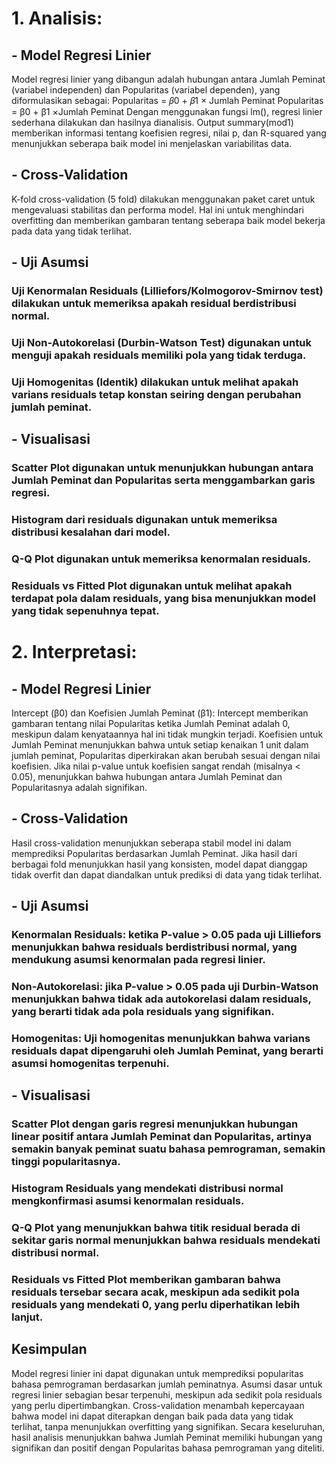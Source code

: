 <h1>1. Analisis:</h1>
<h2>- Model Regresi Linier</h2>
Model regresi linier yang dibangun adalah hubungan antara Jumlah Peminat (variabel independen) dan Popularitas (variabel dependen), yang diformulasikan sebagai: 
Popularitas = 𝛽0 + 𝛽1 × Jumlah Peminat
Popularitas = β0 + β1 ×Jumlah Peminat
Dengan menggunakan fungsi lm(), regresi linier sederhana dilakukan dan hasilnya dianalisis.
Output summary(mod1) memberikan informasi tentang koefisien regresi, nilai p, dan R-squared yang menunjukkan seberapa baik model ini menjelaskan variabilitas data.

<h2>- Cross-Validation</h2>
K-fold cross-validation (5 fold) dilakukan menggunakan paket caret untuk mengevaluasi stabilitas dan performa model. Hal ini untuk menghindari overfitting dan memberikan gambaran tentang seberapa baik model bekerja pada data yang tidak terlihat.
<h2>- Uji Asumsi</h2>
  <h3>Uji Kenormalan Residuals (Lilliefors/Kolmogorov-Smirnov test) dilakukan untuk memeriksa apakah residual berdistribusi normal.</h3> 
  <h3>Uji Non-Autokorelasi (Durbin-Watson Test) digunakan untuk menguji apakah residuals memiliki pola yang tidak terduga.</h3>
  <h3>Uji Homogenitas (Identik) dilakukan untuk melihat apakah varians residuals tetap konstan seiring dengan perubahan jumlah peminat.</h3>
  
<h2>- Visualisasi</h2>
  <h3>Scatter Plot digunakan untuk menunjukkan hubungan antara Jumlah Peminat dan Popularitas serta menggambarkan garis regresi.</h3> 
  <h3>Histogram dari residuals digunakan untuk memeriksa distribusi kesalahan dari model.</h3>
  <h3>Q-Q Plot digunakan untuk memeriksa kenormalan residuals.</h3>
  <h3>Residuals vs Fitted Plot digunakan untuk melihat apakah terdapat pola dalam residuals, yang bisa menunjukkan model yang tidak sepenuhnya tepat.</h3>
  
<h1>2. Interpretasi:</h1>
<h2>- Model Regresi Linier</h2>
Intercept (β0) dan Koefisien Jumlah Peminat (β1):
Intercept memberikan gambaran tentang nilai Popularitas ketika Jumlah Peminat adalah 0, meskipun dalam kenyataannya hal ini tidak mungkin terjadi.
Koefisien untuk Jumlah Peminat menunjukkan bahwa untuk setiap kenaikan 1 unit dalam jumlah peminat, Popularitas diperkirakan akan berubah sesuai dengan nilai koefisien.
Jika nilai p-value untuk koefisien sangat rendah (misalnya < 0.05), menunjukkan bahwa hubungan antara Jumlah Peminat dan Popularitasnya adalah signifikan.

<h2>- Cross-Validation</h2>
Hasil cross-validation menunjukkan seberapa stabil model ini dalam memprediksi Popularitas berdasarkan Jumlah Peminat. Jika hasil dari berbagai fold menunjukkan hasil yang konsisten, model dapat dianggap tidak overfit dan dapat diandalkan untuk prediksi di data yang tidak terlihat.

<h2>- Uji Asumsi</h2>
  <h3>Kenormalan Residuals: ketika P-value > 0.05 pada uji Lilliefors menunjukkan bahwa residuals berdistribusi normal, yang mendukung asumsi kenormalan pada regresi linier.</h3>
  <h3>Non-Autokorelasi: jika P-value > 0.05 pada uji Durbin-Watson menunjukkan bahwa tidak ada autokorelasi dalam residuals, yang berarti tidak ada pola residuals yang signifikan.</h3>
  <h3>Homogenitas: Uji homogenitas menunjukkan bahwa varians residuals dapat dipengaruhi oleh Jumlah Peminat, yang berarti asumsi homogenitas terpenuhi.</h3>
  
<h2>- Visualisasi</h2>
  <h3>Scatter Plot dengan garis regresi menunjukkan hubungan linear positif antara Jumlah Peminat dan Popularitas, artinya semakin banyak peminat suatu bahasa pemrograman, semakin tinggi popularitasnya.</h3>
  <h3>Histogram Residuals yang mendekati distribusi normal mengkonfirmasi asumsi kenormalan residuals.</h3>
  <h3>Q-Q Plot yang menunjukkan bahwa titik residual berada di sekitar garis normal menunjukkan bahwa residuals mendekati distribusi normal.</h3>
  <h3>Residuals vs Fitted Plot memberikan gambaran bahwa residuals tersebar secara acak, meskipun ada sedikit pola residuals yang mendekati 0, yang perlu diperhatikan lebih lanjut.</h3>
  
<h2>Kesimpulan</h2>
Model regresi linier ini dapat digunakan untuk memprediksi popularitas bahasa pemrograman berdasarkan jumlah peminatnya. Asumsi dasar untuk regresi linier sebagian besar terpenuhi, meskipun ada sedikit pola residuals yang perlu dipertimbangkan.
Cross-validation menambah kepercayaan bahwa model ini dapat diterapkan dengan baik pada data yang tidak terlihat, tanpa menunjukkan overfitting yang signifikan.
Secara keseluruhan, hasil analisis menunjukkan bahwa Jumlah Peminat memiliki hubungan yang signifikan dan positif dengan Popularitas bahasa pemrograman yang diteliti.
